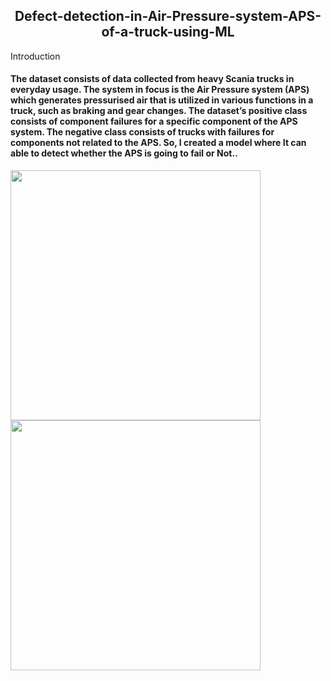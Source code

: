 <h2 align="center"> Defect-detection-in-Air-Pressure-system-APS-of-a-truck-using-ML</h2>

<he align="left">Introduction

 <h4 align="left">The dataset consists of data collected from heavy Scania trucks in everyday usage. The system in focus is the Air Pressure system (APS) which generates pressurised air that is utilized in various functions in a truck, such as braking and gear changes. The dataset’s positive class consists of component failures for a specific component of the APS system. The negative class consists of trucks with failures for components not related to the APS. So, I created a model where It can able to detect whether the APS is going to fail or Not..</h4>

<p align="left">
  <img width="400" src="https://user-images.githubusercontent.com/74568334/129486706-6ef0fa0b-721c-427f-81f5-a57494c30dcc.jpeg">
  <img width="400" src="https://user-images.githubusercontent.com/74568334/129486713-9612c049-b39a-4264-812c-df2cba00e2db.jpeg">
  
</p> 




















